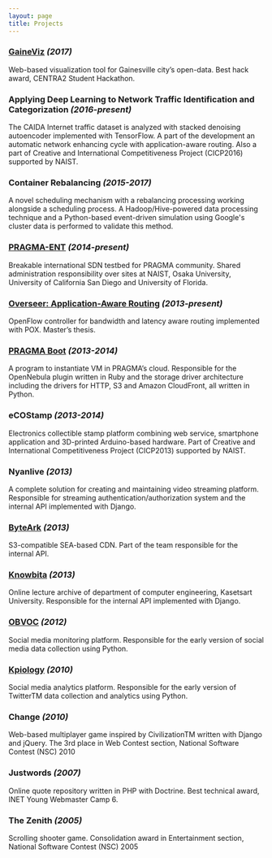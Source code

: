 ```yaml
---
layout: page
title: Projects
---
```


### [GaineViz](https://github.com/centrahackathon2017/bdvis) _(2017)_

Web-based visualization tool for Gainesville city’s open-data. Best hack award, CENTRA2 Student Hackathon.

### Applying Deep Learning to Network Traffic Identification and Categorization _(2016-present)_

The CAIDA Internet traffic dataset is analyzed with stacked denoising autoencoder implemented with TensorFlow. A part of the development an automatic network enhancing cycle with application-aware routing. Also a part of Creative and International Competitiveness Project (CICP2016) supported by NAIST.

### Container Rebalancing _(2015-2017)_
A novel scheduling mechanism with a rebalancing processing working alongside a scheduling process. A Hadoop/Hive-powered data processing technique and a Python-based event-driven simulation using Google's cluster data is performed to validate this method.

### [PRAGMA-ENT](https://github.com/pragmagrid/pragma_ent/wiki) _(2014-present)_

Breakable international SDN testbed for PRAGMA community. Shared administration responsibility over sites at NAIST, Osaka University, University of California San Diego and University of Florida.

### [Overseer: Application-Aware Routing](https://github.com/KnightBaron/overseer) _(2013-present)_

OpenFlow controller for bandwidth and latency aware routing implemented with POX. Master’s thesis.

### [PRAGMA Boot](https://github.com/pragmagrid/pragma_boot) _(2013-2014)_

A program to instantiate VM in PRAGMA’s cloud. Responsible for the OpenNebula plugin written in Ruby and the storage driver architecture including the drivers for HTTP, S3 and Amazon CloudFront, all written in Python.

### eCOStamp _(2013-2014)_

Electronics collectible stamp platform combining web service, smartphone application and 3D-printed Arduino-based hardware. Part of Creative and International Competitiveness Project (CICP2013) supported by NAIST.

### Nyanlive _(2013)_

A complete solution for creating and maintaining video streaming platform. Responsible for streaming authentication/authorization system and the internal API implemented with Django.

### [ByteArk](https://www.byteark.com/) _(2013)_

S3-compatible SEA-based CDN. Part of the team responsible for the internal API.

### [Knowbita](https://knowbita.cpe.ku.ac.th/) _(2013)_

Online lecture archive of department of computer engineering, Kasetsart University. Responsible for the internal API implemented with Django.

### [OBVOC](http://obvoc.com/) _(2012)_

Social media monitoring platform. Responsible for the early version of social media data collection using Python.

### [Kpiology](http://www.kpiology.com/) _(2010)_

Social media analytics platform. Responsible for the early version of TwitterTM data collection and analytics using Python.

### Change _(2010)_

Web-based multiplayer game inspired by CivilizationTM written with Django and jQuery. The 3rd place in Web Contest section, National Software Contest (NSC) 2010

### Justwords _(2007)_

Online quote repository written in PHP with Doctrine. Best technical award, INET Young Webmaster Camp 6.

### The Zenith _(2005)_

 Scrolling shooter game. Consolidation award in Entertainment section, National Software Contest (NSC) 2005
